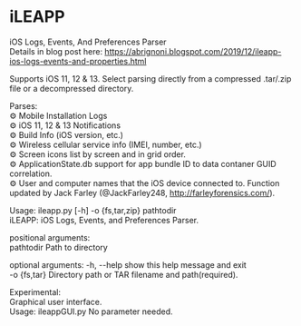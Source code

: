 # iLEAPP
iOS Logs, Events, And Preferences Parser  
Details in blog post here: https://abrignoni.blogspot.com/2019/12/ileapp-ios-logs-events-and-properties.html

Supports iOS 11, 12 & 13.
Select parsing directly from a compressed .tar/.zip file or a decompressed directory.

Parses:  
⚙️ Mobile Installation Logs  
⚙️ iOS 11, 12 & 13 Notifications  
⚙️ Build Info (iOS version, etc.)  
⚙️ Wireless cellular service info (IMEI, number, etc.)  
⚙️ Screen icons list by screen and in grid order.  
⚙️ ApplicationState.db support for app bundle ID to data contaner GUID correlation.   
⚙️ User and computer names that the iOS device connected to. Function updated by Jack Farley (@JackFarley248, http://farleyforensics.com/).

Usage: ileapp.py [-h] -o {fs,tar,zip} pathtodir  
iLEAPP: iOS Logs, Events, and Preferences Parser.  

positional arguments:  
  pathtodir    Path to directory  

optional arguments:
  -h, --help   show this help message and exit  
  -o {fs,tar}  Directory path or TAR filename and path(required).

Experimental:  
Graphical user interface.    
Usage: ileappGUI.py
No parameter needed.
